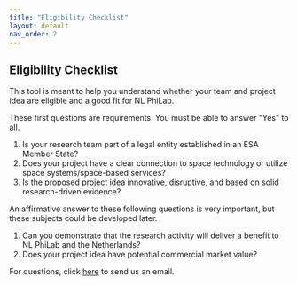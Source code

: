 ```yaml
---
title: "Eligibility Checklist"
layout: default
nav_order: 2
---
```


## Eligibility Checklist

This tool is meant to help you understand whether your team and project idea are eligible and a good fit for NL PhiLab.

These first questions are requirements. You must be able to answer "Yes" to all.

1. Is your research team part of a legal entity established in an ESA Member State?
2. Does your project have a clear connection to space technology or utilize space systems/space-based services?
3. Is the proposed project idea innovative, disruptive, and based on solid research-driven evidence?

An affirmative answer to these following questions is very important, but these subjects could be developed later.

1. Can you demonstrate that the research activity will deliver a benefit to NL PhiLab and the Netherlands?
2. Does your project idea have potential commercial market value?

For questions, click [here](mailto:philab@nlspacecampus.eu?subject=NL%20PhiLab%20Eligibility%20Checklist&body=Dear%20NL%20PhiLab&team,&nbsp;&nbsp;I%20have%20a%20question%20about%20the%20Eligibility%20Checklist.%nbsp;&nbsp;Kind%20regards,&nbsp;) to send us an email.

